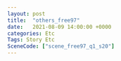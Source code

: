 ```yaml
---
layout: post
title:  "others_free97"
date:   2021-08-09 14:00:00 +0000
categories: Etc
Tags: Story Etc
SceneCode: ["scene_free97_q1_s20"]
---
```

